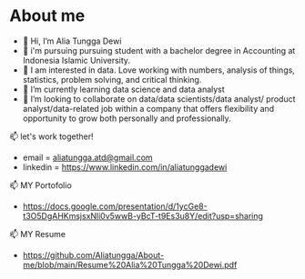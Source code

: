 # About me

- 👋 Hi, I’m Alia Tungga Dewi
- 👀 i'm pursuing pursuing student with a bachelor degree in Accounting at Indonesia Islamic University.
- 👀 I am interested in data. Love working with numbers, analysis of things, statistics, problem solving, and critical thinking. 
- 🌱 I’m currently learning data science and data analyst
- 💞️ I’m looking to collaborate on data/data scientists/data analyst/ product analyst/data-related job within a company that offers flexibility and opportunity to grow both personally and professionally.

 📫 let's work together!
- email = aliatungga.atd@gmail.com
- linkedin = https://www.linkedin.com/in/aliatunggadewi

📫 MY Portofolio
- https://docs.google.com/presentation/d/1ycGe8-t3O5DgAHKmsjsxNli0v5wwB-yBcT-t9Es3u8Y/edit?usp=sharing

📫 MY Resume 
- https://github.com/Aliatungga/About-me/blob/main/Resume%20Alia%20Tungga%20Dewi.pdf 

<!---
Aliatungga/Aliatungga is a ✨ special ✨ repository because its `README.md` (this file) appears on your GitHub profile.
You can click the Preview link to take a look at your changes.
